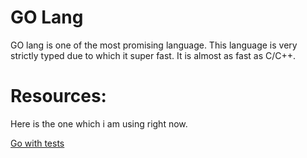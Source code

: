 # GO Lang 
GO lang is one of the most promising language. This language is very strictly typed due to which it super fast. It is almost as fast as C/C++. 

# Resources: 
Here is the one which i am using right now.

[Go with tests](https://quii.gitbook.io/learn-go-with-tests)
